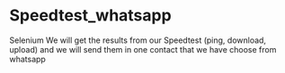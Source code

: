 # Speedtest_whatsapp
Selenium
We will get the results from our Speedtest (ping, download, upload) and we will send them in one contact that we have choose from whatsapp
